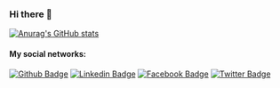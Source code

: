 ### Hi there 👋

[![Anurag's GitHub stats](https://github-readme-stats.vercel.app/api?username=robertvbs&show_icons=true&theme=radical&count_private=true)](https://github.com/robertvbs)

#### My social networks:
[![Github Badge](https://img.shields.io/badge/-Github-000?style=flat-square&logo=Github&logoColor=white&link=https://github.com/robertvbs)](https://github.com/robertvbs)
[![Linkedin Badge](https://img.shields.io/badge/-LinkedIn-blue?style=flat-square&logo=Linkedin&logoColor=white&link=https://www.linkedin.com/in/robertvbs/)](https://www.linkedin.com/in/robertvbs/)
[![Facebook Badge](https://img.shields.io/badge/-Facebook-blue?style=flat-square&labelColor=blue&logo=facebook&logoColor=white&link=https://www.facebook.com/robertwagner.sp)](https://www.facebook.com/robertwagner.sp)
[![Twitter Badge](https://img.shields.io/badge/-Twitter-blue?style=flat-square&labelColor=blue&logo=twitter&logoColor=white&link=https://twitter.com/robert_vbs)](https://twitter.com/robert_vbs)
